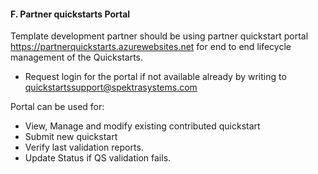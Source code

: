 <h4><b>F. Partner quickstarts  Portal</b></h3>
Template  development partner should be using partner quickstart portal <a href="https://partnerquickstarts.azurewebsites.net">https://partnerquickstarts.azurewebsites.net</a> for end to end lifecycle management of the Quickstarts. 

  <ul><li>Request  login for the portal if not available already by writing to <a href="mailto:quickstartssupport@spektrasystems.com">quickstartssupport@spektrasystems.com</a></li></ul>

Portal  can be used for:<ul>
  <li>View, Manage and modify existing contributed  quickstart</li>
  <li>Submit new quickstart </li>
  <li>Verify last validation reports.</li>
  <li>Update Status if QS validation fails.</li>
</ul>
